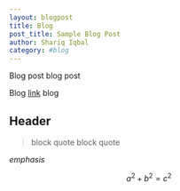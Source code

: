 ```yaml
---
layout: blogpost
title: Blog
post_title: Sample Blog Post
author: Shariq Iqbal
category: #blog
---
```


Blog post blog post

Blog [link](google.com) blog

## Header

> block quote
> block quote

*emphasis*

$$a^2 + b^2 = c^2$$
